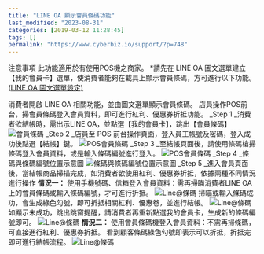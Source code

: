 ```yaml
---
title: "LINE OA 顯示會員條碼功能"
last_modified: "2023-08-31"
categories: [2019-03-12 11:28:45]
tags: []
permalink: "https://www.cyberbiz.io/support/?p=748"
---
```


注意事項 此功能適用於有使用POS機之商家。 *請先在 LINE OA
圖文選單建立【我的會員卡】選單，使消費者能夠在載具上顯示會員條碼，方可進行以下功能。([LINE OA
圖文選單設定)](https://www.cyberbiz.io/support/?p=855)

消費者開啟 LINE OA 相關功能，並由圖文選單顯示會員條碼。 店員操作POS前台，掃會員條碼登入會員資料，即可進行紅利、優惠券折抵功能。 _Step 1
_消費者欲結帳時，需出示LINE OA，並點選【我的會員卡】，跳出【會員條碼】
![會員條碼](https://www.cyberbiz.co/support/wp-content/uploads/2019/03/LINE-member-1.png) _Step 2 _店員至 POS 前台操作頁面，登入員工帳號及密碼，登入成功後點選【結帳】鍵。
![POS會員條碼](https://www.cyberbiz.co/support/wp-content/uploads/2019/03/LINE-member-2.png) _Step 3 _至結帳頁面後，請使用條碼槍掃條碼登入會員資料，或是輸入條碼編號進行登入。
![POS會員條碼](https://www.cyberbiz.co/support/wp-content/uploads/2019/03/LINE-member-3.png) _Step 4 _條碼與條碼編號位置示意圖
![條碼與條碼編號位置示意圖](https://www.cyberbiz.co/support/wp-content/uploads/2019/03/LINE-member-4.png) _Step 5
_進入會員頁面後，當結帳商品掃描完成，如消費者欲使用紅利、優惠券折抵，依據兩種不同情況進行操作 **情況一：**
使用手機號碼、信箱登入會員資料：需再掃瞄消費者LINE OA上的會員條碼或輸入條碼編號，才可進行折抵。
![Line@條碼](https://www.cyberbiz.co/support/wp-content/uploads/2019/03/LINE-member-5-1.png) 掃瞄或輸入條碼成功，會生成綠色勾號，即可折抵相關紅利、優惠卷，並進行結帳。
![Line@條碼](https://www.cyberbiz.co/support/wp-content/uploads/2019/03/LINE-member-6.png) 如顯示未成功，跳出跳窗提醒，請消費者再重新點選我的會員卡，生成新的條碼編號即可。
![Line@條碼](https://www.cyberbiz.co/support/wp-content/uploads/2019/03/LINE-member-7.png) **情況二：** 使用會員條碼機登入會員資料：不需再掃條碼，可直接進行紅利、優惠券折抵。
看到顧客條碼綠色勾號即表示可以折抵，折抵完即可進行結帳流程。 ![Line@條碼](https://www.cyberbiz.co/support/wp-content/uploads/2019/03/LINE-member-8.png)

